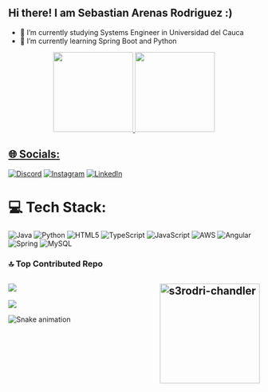 ## Hi there! I am Sebastian Arenas Rodriguez :)

- 🔭 I’m currently studying Systems Engineer in Universidad del Cauca
- 🌱 I’m currently learning Spring Boot and Python

<div align="center">
  <a href="https://github.com/sebart7">
  <img height="160em" src="https://github-readme-stats.vercel.app/api?username=sebart7&show_icons=true&theme=shades-of-purple&include_all_commits=true&count_private=true"/>
  <img height="160em" src="https://github-readme-stats.vercel.app/api/top-langs/?username=sebart7&layout=compact&langs_count=7&theme=shades-of-purple"/>
</div>
  
  ## 🌐 Socials:
[![Discord](https://img.shields.io/badge/Discord-%237289DA.svg?logo=discord&logoColor=white)](https://discord.gg/s3rodriguez10#4432) [![Instagram](https://img.shields.io/badge/Instagram-%23E4405F.svg?logo=Instagram&logoColor=white)](https://instagram.com/sebart_7) [![LinkedIn](https://img.shields.io/badge/LinkedIn-%230077B5.svg?logo=linkedin&logoColor=white)](https://linkedin.com/in/sebart7) 

# 💻 Tech Stack:
![Java](https://img.shields.io/badge/java-%23ED8B00.svg?style=for-the-badge&logo=java&logoColor=white) ![Python](https://img.shields.io/badge/python-3670A0?style=for-the-badge&logo=python&logoColor=ffdd54) ![HTML5](https://img.shields.io/badge/html5-%23E34F26.svg?style=for-the-badge&logo=html5&logoColor=white) ![TypeScript](https://img.shields.io/badge/typescript-%23007ACC.svg?style=for-the-badge&logo=typescript&logoColor=white) ![JavaScript](https://img.shields.io/badge/javascript-%23323330.svg?style=for-the-badge&logo=javascript&logoColor=%23F7DF1E) ![AWS](https://img.shields.io/badge/AWS-%23FF9900.svg?style=for-the-badge&logo=amazon-aws&logoColor=white) ![Angular](https://img.shields.io/badge/angular-%23DD0031.svg?style=for-the-badge&logo=angular&logoColor=white) ![Spring](https://img.shields.io/badge/spring-%236DB33F.svg?style=for-the-badge&logo=spring&logoColor=white) ![MySQL](https://img.shields.io/badge/mysql-%2300f.svg?style=for-the-badge&logo=mysql&logoColor=white)

### 🔝 Top Contributed Repo
![](https://github-contributor-stats.vercel.app/api?username=sebart7&limit=5&theme=dark&combine_all_yearly_contributions=true)
<img align="right" alt="s3rodri-chandler" height="200" src="https://i.imgur.com/LdR7sHv.jpg">
---
[![](https://visitcount.itsvg.in/api?id=sebart7&icon=2&color=12)](https://visitcount.itsvg.in)

  
<div> 
 
  ![Snake animation](https://github.com/sebart7/sebart7/blob/output/github-contribution-grid-snake.svg)
 
</div>

